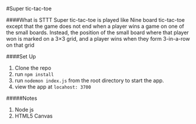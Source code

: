 #Super tic-tac-toe

####What is STTT
Super tic-tac-toe is played like Nine board tic-tac-toe except that the game does not end when a player wins a game on one of the small boards. Instead, the position of the small board where that player won is marked on a 3×3 grid, and a player wins when they form 3-in-a-row on that grid

####Set Up

1. Clone the repo
2. run `npm install`
3. run `nodemon index.js` from the root directory to start the app. 
4. view the app at `locahost: 3700`

#####Notes

1. Node js
2. HTML5 Canvas
